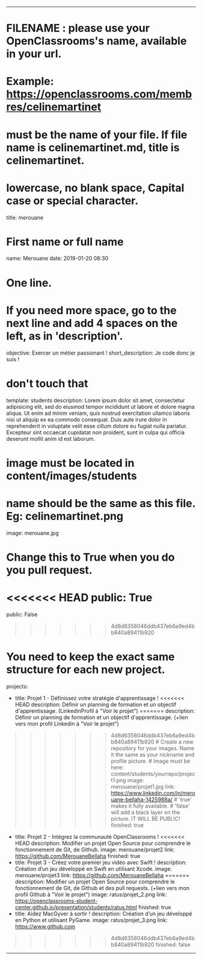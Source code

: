 ---

# FILENAME : please use your OpenClassrooms's name, available in your url.
# Example: https://openclassrooms.com/membres/celinemartinet
# must be the name of your file. If file name is celinemartinet.md, title is celinemartinet.
# lowercase, no blank space, Capital case or special character.
title: merouane

# First name or full name
name: Merouane
date: 2019-01-20 08:30

# One line.
# If you need more space, go to the next line and add 4 spaces on the left, as in 'description'.
objective: Exercer un métier passionant !
short_description: Je code donc je suis !

# don't touch that
template: students
description:
    Lorem ipsum dolor sit amet, consectetur adipisicing elit, sed do eiusmod
    tempor incididunt ut labore et dolore magna aliqua. Ut enim ad minim veniam,
    quis nostrud exercitation ullamco laboris nisi ut aliquip ex ea commodo
    consequat. Duis aute irure dolor in reprehenderit in voluptate velit esse
    cillum dolore eu fugiat nulla pariatur. Excepteur sint occaecat cupidatat non
    proident, sunt in culpa qui officia deserunt mollit anim id est laborum.

# image must be located in content/images/students
# name should be the same as this file. Eg: celinemartinet.png
image: merouane.jpg

# Change this to True when you do you pull request.
<<<<<<< HEAD
public: True
=======
public: False
>>>>>>> 4d8d6358046ddb437eb6a9ed4bb840a89411b920

# You need to keep the exact same structure for each new project.
projects:
  - title: Projet 1 - Définissez votre stratégie d'apprentissage !
<<<<<<< HEAD
    description: Définir un planning de formation et un objectif d'apprentissage. (LinkedinProfil à "Voir le projet")
=======
    description: Définir un planning de formation et un objectif d'apprentissage. (+lien vers mon profil Linkedin à "Voir le projet")
>>>>>>> 4d8d6358046ddb437eb6a9ed4bb840a89411b920
    # Create a new repository for your images. Name it the same as your nickname and profile picture.
    # Image must be here: content/students/yourrepo/project1.png
    image: merouane/projet1.jpg
    link: https://www.linkedin.com/in/merouane-bellaha-1425988a/
    # 'true' makes it fully available.
    # 'false' will add a black layer on the picture. IT WILL BE PUBLIC!
    finished: true
  - title: Projet 2 - Intégrez la communauté OpenClassrooms !
<<<<<<< HEAD
    description: Modifier un projet Open Source pour comprendre le fonctionnement de Git, de Github.
    image: merouane/projet2
    link: https://github.com/MerouaneBellaha
    finished: true
  - title: Projet 3 - Créez votre premier jeu vidéo avec Swift !
    description: Création d’un jeu développé en Swift en utilisant Xcode.
    image: merouane/projet3
    link: https://github.com/MerouaneBellaha
=======
    description: Modifier un projet Open Source pour comprendre le fonctionnement de Git, de Github et des pull requests. (+lien vers mon profil Github à "Voir le projet")
    image: ratus/projet_2.png
    link: https://openclassrooms-student-center.github.io/presentation/students/ratus.html
    finished: true
  - title: Aidez MacGyver à sortir !
    description: Création d’un jeu développé en Python et utilisant PyGame.
    image: ratus/projet_3.png
    link: https://www.github.com
>>>>>>> 4d8d6358046ddb437eb6a9ed4bb840a89411b920
    finished: false
---